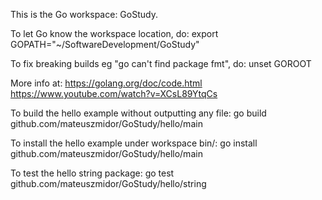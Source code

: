 This is the Go workspace: GoStudy. 

To let Go know the workspace location, do: 
    export GOPATH="~/SoftwareDevelopment/GoStudy" 

To fix breaking builds eg "go can't find package fmt", do: 
    unset GOROOT 

More info at: 
    https://golang.org/doc/code.html 
    https://www.youtube.com/watch?v=XCsL89YtqCs 

To build the hello example without outputting any file: 
    go build github.com/mateuszmidor/GoStudy/hello/main 
 
To install the hello example under workspace bin/: 
    go install github.com/mateuszmidor/GoStudy/hello/main 

To test the hello string package: 
    go test github.com/mateuszmidor/GoStudy/hello/string 